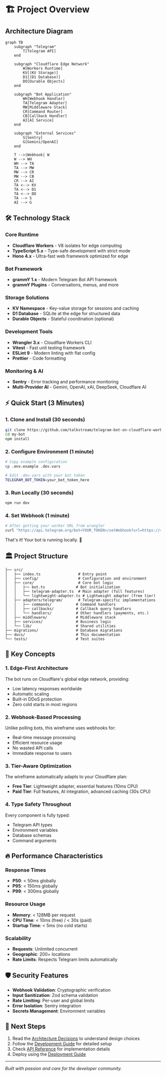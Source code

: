 # 🏗️ Project Overview

## Architecture Diagram

```mermaid
graph TB
    subgraph "Telegram"
        T[Telegram API]
    end

    subgraph "Cloudflare Edge Network"
        W[Workers Runtime]
        KV[(KV Storage)]
        D1[(D1 Database)]
        DO[Durable Objects]
    end

    subgraph "Bot Application"
        WH[Webhook Handler]
        TA[Telegram Adapter]
        MW[Middleware Stack]
        CR[Command Router]
        CB[Callback Handler]
        AI[AI Service]
    end

    subgraph "External Services"
        S[Sentry]
        G[Gemini/OpenAI]
    end

    T -->|Webhook| W
    W --> WH
    WH --> TA
    TA --> MW
    MW --> CR
    MW --> CB
    CR --> AI
    TA <--> KV
    TA <--> D1
    TA <--> DO
    TA --> S
    AI --> G
```

## 🛠️ Technology Stack

### Core Runtime

- **Cloudflare Workers** - V8 isolates for edge computing
- **TypeScript 5.x** - Type-safe development with strict mode
- **Hono 4.x** - Ultra-fast web framework optimized for edge

### Bot Framework

- **grammY 1.x** - Modern Telegram Bot API framework
- **grammY Plugins** - Conversations, menus, and more

### Storage Solutions

- **KV Namespace** - Key-value storage for sessions and caching
- **D1 Database** - SQLite at the edge for structured data
- **Durable Objects** - Stateful coordination (optional)

### Development Tools

- **Wrangler 3.x** - Cloudflare Workers CLI
- **Vitest** - Fast unit testing framework
- **ESLint 9** - Modern linting with flat config
- **Prettier** - Code formatting

### Monitoring & AI

- **Sentry** - Error tracking and performance monitoring
- **Multi-Provider AI** - Gemini, OpenAI, xAI, DeepSeek, Cloudflare AI

## ⚡ Quick Start (3 Minutes)

### 1. Clone and Install (30 seconds)

```bash
git clone https://github.com/talkstream/telegram-bot-on-cloudflare-workers.git my-bot
cd my-bot
npm install
```

### 2. Configure Environment (1 minute)

```bash
# Copy example configuration
cp .env.example .dev.vars

# Edit .dev.vars with your bot token
TELEGRAM_BOT_TOKEN=your_bot_token_here
```

### 3. Run Locally (30 seconds)

```bash
npm run dev
```

### 4. Set Webhook (1 minute)

```bash
# After getting your worker URL from wrangler
curl "https://api.telegram.org/bot<YOUR_TOKEN>/setWebhook?url=https://<YOUR_WORKER>.workers.dev/webhook"
```

That's it! Your bot is running locally. 🎉

## 🏛️ Project Structure

```
├── src/
│   ├── index.ts                 # Entry point
│   ├── config/                  # Configuration and environment
│   ├── core/                    # Core bot logic
│   │   ├── bot.ts              # Bot initialization
│   │   ├── telegram-adapter.ts  # Main adapter (full features)
│   │   └── lightweight-adapter.ts # Lightweight adapter (free tier)
│   ├── adapters/telegram/       # Telegram-specific implementations
│   │   ├── commands/           # Command handlers
│   │   ├── callbacks/          # Callback query handlers
│   │   └── handlers/           # Other handlers (payments, etc.)
│   ├── middleware/             # Middleware stack
│   ├── services/               # Business logic
│   └── lib/                    # Shared utilities
├── migrations/                 # Database migrations
├── docs/                       # This documentation
└── tests/                      # Test suites
```

## 🎯 Key Concepts

### 1. Edge-First Architecture

The bot runs on Cloudflare's global edge network, providing:

- Low latency responses worldwide
- Automatic scaling
- Built-in DDoS protection
- Zero cold starts in most regions

### 2. Webhook-Based Processing

Unlike polling bots, this wireframe uses webhooks for:

- Real-time message processing
- Efficient resource usage
- No wasted API calls
- Immediate response to users

### 3. Tier-Aware Optimization

The wireframe automatically adapts to your Cloudflare plan:

- **Free Tier**: Lightweight adapter, essential features (10ms CPU)
- **Paid Tier**: Full features, AI integration, advanced caching (30s CPU)

### 4. Type Safety Throughout

Every component is fully typed:

- Telegram API types
- Environment variables
- Database schemas
- Command arguments

## 🔥 Performance Characteristics

### Response Times

- **P50**: < 50ms globally
- **P95**: < 150ms globally
- **P99**: < 300ms globally

### Resource Usage

- **Memory**: < 128MB per request
- **CPU Time**: < 10ms (free) / < 30s (paid)
- **Startup Time**: < 5ms (no cold starts)

### Scalability

- **Requests**: Unlimited concurrent
- **Geographic**: 200+ locations
- **Rate Limits**: Respects Telegram limits automatically

## 🛡️ Security Features

- **Webhook Validation**: Cryptographic verification
- **Input Sanitization**: Zod schema validation
- **Rate Limiting**: Per-user and global limits
- **Error Isolation**: Sentry integration
- **Secrets Management**: Environment variables

## 🚀 Next Steps

1. Read the [Architecture Decisions](./ARCHITECTURE_DECISIONS.md) to understand design choices
2. Follow the [Development Guide](./DEVELOPMENT_GUIDE.md) for detailed setup
3. Check [API Reference](./API_REFERENCE.md) for implementation details
4. Deploy using the [Deployment Guide](./DEPLOYMENT.md)

---

_Built with passion and care for the developer community._
